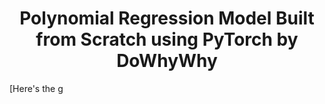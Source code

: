 <h1 align = 'center'>Polynomial Regression Model Built from Scratch using PyTorch by DoWhyWhy</h1>

[Here's the g